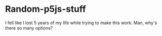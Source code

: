 # Random-p5js-stuff
I fell like I lost 5 years of my life while trying to make this work.
Man, why's there so many options?
